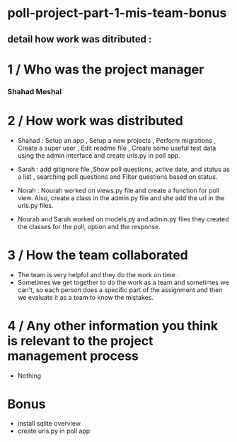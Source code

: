 # poll-project-part-1-mis-team-bonus
 
## detail how work was ditributed :

#  1 / Who was the project manager
  ### Shahad Meshal



#  2 / How work was distributed

* Shahad : Setup an app , Setup a new projects , Perform migrations , Create a super user , Edit readme file , Create some useful test data using the admin interface and create urls.py in poll app.

* Sarah :  add gitignore file ,Show poll questions, active date, and status as a list , searching poll questions and Filter questions based on status.

* Norah : Nourah worked on views.py file and create a function for poll view. Also, create a class in the admin.py file and she add the url in the urls.py files.

*  Nourah and Sarah worked on models.py and admin.py files they created the classes for the poll, option and the response.



#  3 / How the team collaborated


* The team is very helpful and they do the work on time . 
* Sometimes we get together to do the work as a team and sometimes we can't, so each person does a specific part of the assignment and then we evaluate it as a team to know the mistakes.

 

#  4 / Any other information you think is relevant to the project management process
* Nothing




# Bonus 
* install sqlite overview
* create urls.py in poll app